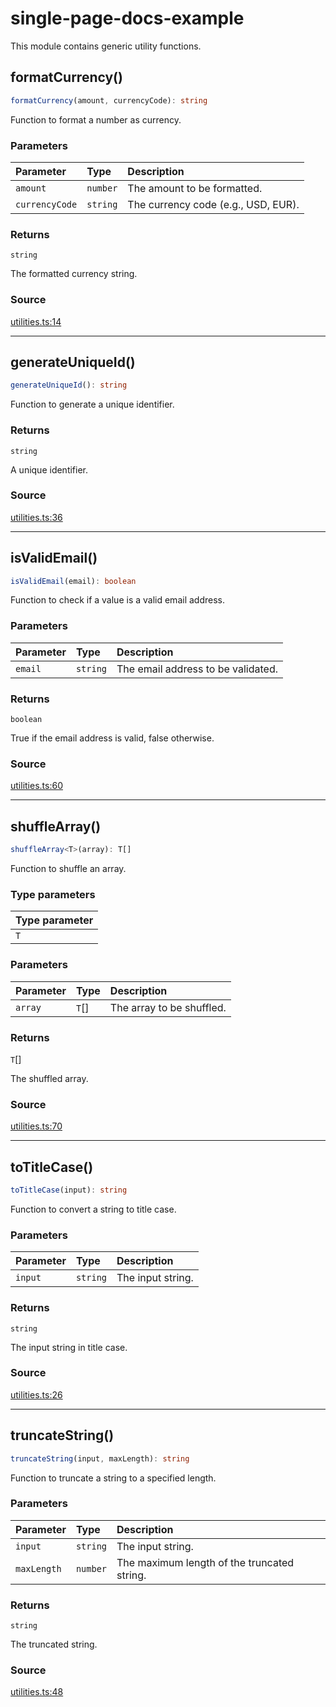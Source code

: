 # single-page-docs-example

This module contains generic utility functions.

## formatCurrency()

```ts
formatCurrency(amount, currencyCode): string
```

Function to format a number as currency.

### Parameters

| Parameter | Type | Description |
| :------ | :------ | :------ |
| `amount` | `number` | The amount to be formatted. |
| `currencyCode` | `string` | The currency code (e.g., USD, EUR). |

### Returns

`string`

The formatted currency string.

### Source

[utilities.ts:14](https://github.com/tgreyuk/typedoc-plugin-markdown-examples/blob/3728586/examples/01-typedoc-plugin-markdown/src/utilities.ts#L14)

***

## generateUniqueId()

```ts
generateUniqueId(): string
```

Function to generate a unique identifier.

### Returns

`string`

A unique identifier.

### Source

[utilities.ts:36](https://github.com/tgreyuk/typedoc-plugin-markdown-examples/blob/3728586/examples/01-typedoc-plugin-markdown/src/utilities.ts#L36)

***

## isValidEmail()

```ts
isValidEmail(email): boolean
```

Function to check if a value is a valid email address.

### Parameters

| Parameter | Type | Description |
| :------ | :------ | :------ |
| `email` | `string` | The email address to be validated. |

### Returns

`boolean`

True if the email address is valid, false otherwise.

### Source

[utilities.ts:60](https://github.com/tgreyuk/typedoc-plugin-markdown-examples/blob/3728586/examples/01-typedoc-plugin-markdown/src/utilities.ts#L60)

***

## shuffleArray()

```ts
shuffleArray<T>(array): T[]
```

Function to shuffle an array.

### Type parameters

| Type parameter |
| :------ |
| `T` |

### Parameters

| Parameter | Type | Description |
| :------ | :------ | :------ |
| `array` | `T`[] | The array to be shuffled. |

### Returns

`T`[]

The shuffled array.

### Source

[utilities.ts:70](https://github.com/tgreyuk/typedoc-plugin-markdown-examples/blob/3728586/examples/01-typedoc-plugin-markdown/src/utilities.ts#L70)

***

## toTitleCase()

```ts
toTitleCase(input): string
```

Function to convert a string to title case.

### Parameters

| Parameter | Type | Description |
| :------ | :------ | :------ |
| `input` | `string` | The input string. |

### Returns

`string`

The input string in title case.

### Source

[utilities.ts:26](https://github.com/tgreyuk/typedoc-plugin-markdown-examples/blob/3728586/examples/01-typedoc-plugin-markdown/src/utilities.ts#L26)

***

## truncateString()

```ts
truncateString(input, maxLength): string
```

Function to truncate a string to a specified length.

### Parameters

| Parameter | Type | Description |
| :------ | :------ | :------ |
| `input` | `string` | The input string. |
| `maxLength` | `number` | The maximum length of the truncated string. |

### Returns

`string`

The truncated string.

### Source

[utilities.ts:48](https://github.com/tgreyuk/typedoc-plugin-markdown-examples/blob/3728586/examples/01-typedoc-plugin-markdown/src/utilities.ts#L48)
